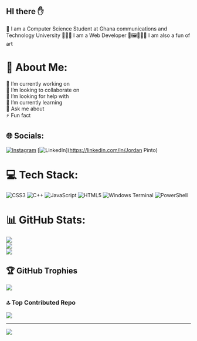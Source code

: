 ## HI there ✋

🧠 I am a Computer Science Student at Ghana communications and Technology University
👨🏿‍💻 I am a Web Developer 
🎨🖼️🧑🏿‍🎨 I am also a fun of art

# 💫 About Me:
🔭 I’m currently working on<br>👯 I’m looking to collaborate on<br>🤝 I’m looking for help with<br>🌱 I’m currently learning<br>💬 Ask me about<br>⚡ Fun fact


## 🌐 Socials:
[![Instagram](https://img.shields.io/badge/Instagram-%23E4405F.svg?logo=Instagram&logoColor=white)](https://instagram.com/kwaku_yost) [![LinkedIn](https://img.shields.io/badge/LinkedIn-%230077B5.svg?logo=linkedin&logoColor=white)](https://linkedin.com/in/Jordan Pinto) 

# 💻 Tech Stack:
![CSS3](https://img.shields.io/badge/css3-%231572B6.svg?style=for-the-badge&logo=css3&logoColor=white) ![C++](https://img.shields.io/badge/c++-%2300599C.svg?style=for-the-badge&logo=c%2B%2B&logoColor=white) ![JavaScript](https://img.shields.io/badge/javascript-%23323330.svg?style=for-the-badge&logo=javascript&logoColor=%23F7DF1E) ![HTML5](https://img.shields.io/badge/html5-%23E34F26.svg?style=for-the-badge&logo=html5&logoColor=white) ![Windows Terminal](https://img.shields.io/badge/Windows%20Terminal-%234D4D4D.svg?style=for-the-badge&logo=windows-terminal&logoColor=white) ![PowerShell](https://img.shields.io/badge/PowerShell-%235391FE.svg?style=for-the-badge&logo=powershell&logoColor=white)
# 📊 GitHub Stats:
![](https://github-readme-stats.vercel.app/api?username=KwakuYostOfficial&theme=dark&hide_border=false&include_all_commits=true&count_private=true)<br/>
![](https://nirzak-streak-stats.vercel.app/?user=KwakuYostOfficial&theme=dark&hide_border=false)<br/>
![](https://github-readme-stats.vercel.app/api/top-langs/?username=KwakuYostOfficial&theme=dark&hide_border=false&include_all_commits=true&count_private=true&layout=compact)

## 🏆 GitHub Trophies
![](https://github-profile-trophy.vercel.app/?username=KwakuYostOfficial&theme=radical&no-frame=false&no-bg=false&margin-w=4)

### 🔝 Top Contributed Repo
![](https://github-contributor-stats.vercel.app/api?username=KwakuYostOfficial&limit=5&theme=dark&combine_all_yearly_contributions=true)

---
[![](https://visitcount.itsvg.in/api?id=KwakuYostOfficial&icon=0&color=0)](https://visitcount.itsvg.in)

<!-- Proudly created with GPRM ( https://gprm.itsvg.in ) -->
